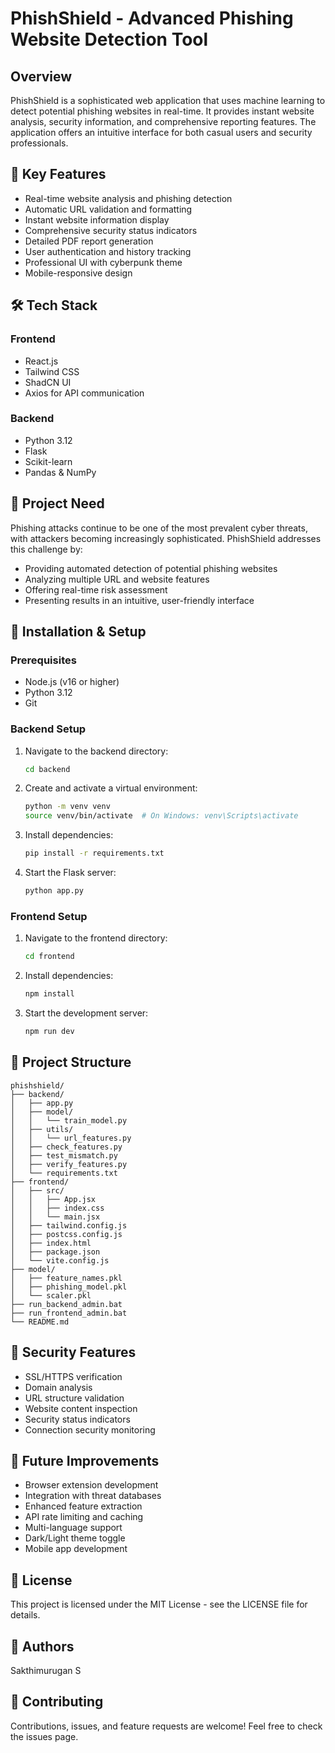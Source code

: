 # PhishShield - Advanced Phishing Website Detection Tool

## Overview
PhishShield is a sophisticated web application that uses machine learning to detect potential phishing websites in real-time. It provides instant website analysis, security information, and comprehensive reporting features. The application offers an intuitive interface for both casual users and security professionals.

## 🌟 Key Features
- Real-time website analysis and phishing detection
- Automatic URL validation and formatting
- Instant website information display
- Comprehensive security status indicators
- Detailed PDF report generation
- User authentication and history tracking
- Professional UI with cyberpunk theme
- Mobile-responsive design

## 🛠️ Tech Stack

### Frontend
- React.js
- Tailwind CSS
- ShadCN UI
- Axios for API communication

### Backend
- Python 3.12
- Flask
- Scikit-learn
- Pandas & NumPy

## 🎯 Project Need
Phishing attacks continue to be one of the most prevalent cyber threats, with attackers becoming increasingly sophisticated. PhishShield addresses this challenge by:
- Providing automated detection of potential phishing websites
- Analyzing multiple URL and website features
- Offering real-time risk assessment
- Presenting results in an intuitive, user-friendly interface

## 🚀 Installation & Setup

### Prerequisites
- Node.js (v16 or higher)
- Python 3.12
- Git

### Backend Setup
1. Navigate to the backend directory:
   ```bash
   cd backend
   ```

2. Create and activate a virtual environment:
   ```bash
   python -m venv venv
   source venv/bin/activate  # On Windows: venv\Scripts\activate
   ```

3. Install dependencies:
   ```bash
   pip install -r requirements.txt
   ```

4. Start the Flask server:
   ```bash
   python app.py
   ```

### Frontend Setup
1. Navigate to the frontend directory:
   ```bash
   cd frontend
   ```

2. Install dependencies:
   ```bash
   npm install
   ```

3. Start the development server:
   ```bash
   npm run dev
   ```

## 📁 Project Structure
```
phishshield/
├── backend/
│   ├── app.py
│   ├── model/
│   │   └── train_model.py
│   ├── utils/
│   │   └── url_features.py
│   ├── check_features.py
│   ├── test_mismatch.py
│   ├── verify_features.py
│   └── requirements.txt
├── frontend/
│   ├── src/
│   │   ├── App.jsx
│   │   ├── index.css
│   │   └── main.jsx
│   ├── tailwind.config.js
│   ├── postcss.config.js
│   ├── index.html
│   ├── package.json
│   └── vite.config.js
├── model/
│   ├── feature_names.pkl
│   ├── phishing_model.pkl
│   └── scaler.pkl
├── run_backend_admin.bat
├── run_frontend_admin.bat
└── README.md
```

## 🔐 Security Features
- SSL/HTTPS verification
- Domain analysis
- URL structure validation
- Website content inspection
- Security status indicators
- Connection security monitoring

## 🔮 Future Improvements
- Browser extension development
- Integration with threat databases
- Enhanced feature extraction
- API rate limiting and caching
- Multi-language support
- Dark/Light theme toggle
- Mobile app development

## 📝 License
This project is licensed under the MIT License - see the LICENSE file for details.

## 👥 Authors
Sakthimurugan S

## 🤝 Contributing
Contributions, issues, and feature requests are welcome! Feel free to check the issues page. 

